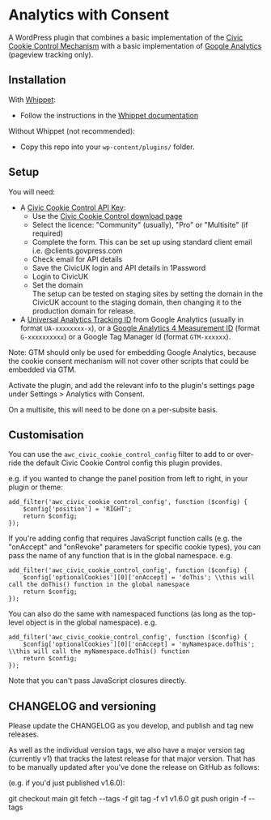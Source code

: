 # Analytics with Consent

A WordPress plugin that combines a basic implementation of the [Civic Cookie Control Mechanism](https://www.civicuk.com/cookie-control) with a basic implementation of [Google Analytics](https://analytics.google.com/) (pageview tracking only).

## Installation

With [Whippet](https://github.com/dxw/whippet):

* Follow the instructions in the [Whippet documentation](https://github.com/dxw/whippet/blob/main/docs/themesandplugins.md)

Without Whippet (not recommended):

* Copy this repo into your `wp-content/plugins/` folder.

## Setup

You will need:

* A [Civic Cookie Control API Key](https://www.civicuk.com/cookie-control/download):
	* Use the [Civic Cookie Control download page](https://www.civicuk.com/cookie-control/download)
	* Select the licence: "Community" (usually), "Pro" or "Multisite" (if required)
	* Complete the form. This can be set up using standard client email i.e. <service>@clients.govpress.com
	* Check email for API details
	* Save the CivicUK login and API details in 1Password
	* Login to CivicUK
	* Set the domain  
	The setup can be tested on staging sites by setting the domain in the CivicUK account to the staging domain, then changing it to the production domain for release.
* A [Universal Analytics Tracking ID](https://support.google.com/analytics/answer/10269537?hl=en&ref_topic=9303319#zippy=%2Cadd-the-global-site-tag-directly-to-your-web-pages) from Google Analytics (usually in format `UA-xxxxxxxx-x`), or a [Google Analytics 4 Measurement ID](https://support.google.com/analytics/answer/9539598?hl=en) (format `G-xxxxxxxxxx`) or a Google Tag Manager id (format `GTM-xxxxxx`).

Note: GTM should only be used for embedding Google Analytics, because the cookie consent mechanism will not cover other scripts that could be embedded via GTM.  

Activate the plugin, and add the relevant info to the plugin's settings page under Settings > Analytics with Consent.

On a multisite, this will need to be done on a per-subsite basis.   

## Customisation

You can use the `awc_civic_cookie_control_config` filter to add to or over-ride the default Civic Cookie Control config this plugin provides.

e.g. if you wanted to change the panel position from left to right, in your plugin or theme:

```
add_filter('awc_civic_cookie_control_config', function ($config) {
    $config['position'] = 'RIGHT';
    return $config;
});
```

If you're adding config that requires JavaScript function calls (e.g. the "onAccept" and "onRevoke" parameters for specific cookie types), you can pass the name of any function that is in the global namespace. e.g. 

```
add_filter('awc_civic_cookie_control_config', function ($config) {
    $config['optionalCookies'][0]['onAccept] = 'doThis'; \\this will call the doThis() function in the global namespace
    return $config;
});
```

You can also do the same with namespaced functions (as long as the top-level object is in the global namespace). e.g.

```
add_filter('awc_civic_cookie_control_config', function ($config) {
    $config['optionalCookies'][0]['onAccept] = 'myNamespace.doThis'; \\this will call the myNamespace.doThis() function
    return $config;
});
```

Note that you can't pass JavaScript closures directly.

## CHANGELOG and versioning

Please update the CHANGELOG as you develop, and publish and tag new releases.

As well as the individual version tags, we also have a major version tag (currently v1) that tracks the latest release for that major version. That has to be manually updated after you've done the release on GitHub as follows:

(e.g. if you'd just published v1.6.0):

git checkout main
git fetch --tags -f
git tag -f v1 v1.6.0
git push origin -f --tags

